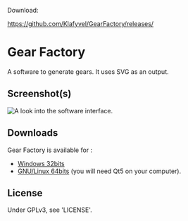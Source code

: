 
Download:

https://github.com/Klafyvel/GearFactory/releases/


# Gear Factory
A software to generate gears. It uses SVG as an output.

## Screenshot(s)

![A look into the software interface.](gearFactorySnap.PNG)

## Downloads

Gear Factory is available for :
- [Windows 32bits](https://github.com/Klafyvel/GearFactory/releases/download/v0.1-win32/GearFactory_win32.zip)
- [GNU/Linux 64bits](https://github.com/Klafyvel/GearFactory/releases/download/v0.1-win32/gearFactory-lin64.tar.gz) (you will need Qt5 on your computer).


## License
Under GPLv3, see 'LICENSE'.

